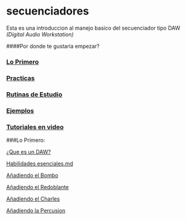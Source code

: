 secuenciadores
==============

Esta es una introduccion al manejo basico del secuenciador tipo DAW *(Digital Audio Workstation)*

####Por donde te gustaria empezar?

### [Lo Primero](https://github.com/electropipe/secuenciadores/edit/master/README.md#lo-primero-1)

### [Practicas](practicas.md)

### [Rutinas de Estudio](rutinasdeestudio)

### [Ejemplos](ejemplos.md)

### [Tutoriales en video](linkyoutube)




###Lo Primero:

[¿Que es un DAW?](queesdaw.md)

[Habilidades esenciales.md](habilidadesesenciales.md)
 	
[Añadiendo el Bombo](001practica.md)

[Añadiendo el Redoblante](002practica.md)

[Añadiendo el Charles](003practica.md)

[Añadiendo la Percusion](004practica.md)
